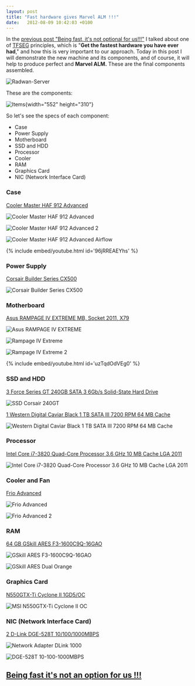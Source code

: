 ```yaml
---
layout: post
title: "Fast hardware gives Marvel ALM !!!"
date:   2012-08-09 10:42:03 +0100
---
```


In the [previous post "Being fast, it's not optional for us!!!"](https://mohamedradwan-devops.github.io/posts/being-fast-its-not-an-option-for-us/ "Get the fastest hardware you have ever had") I talked about one of [TFSEG](https://sites.google.com/site/tfsegyptusergroup/ "TFSEG") principles, which is "**Get the fastest hardware you have ever had**," and how this is very important to our approach. Today in this post I will demonstrate the new machine and its components, and of course, it will help to produce perfect and **Marvel ALM.** These are the final components assembled.

![Radwan-Server](/assets/images/2012/08/radwan-server-jpg.jpg)

These are the components:

![Items](/assets/images/2012/08/items-3.jpg){width="552" height="310"}

So let's see the specs of each component:

- Case
- Power Supply
- Motherboard
- SSD and HDD
- Processor
- Cooler
- RAM
- Graphics Card
- NIC (Network Interface Card)

### Case

[Cooler Master HAF 912 Advanced](http://www.coolermaster.com/product.php?product_id=6679 "Cooler Master HAF 912 Advanced")

![Cooler Master HAF 912 Advanced](/assets/images/2012/08/cooler-master-haf-912-advanced.jpg)

![Cooler Master HAF 912 Advanced 2](/assets/images/2012/08/cooler-master-haf-912-advanced-2.jpg)

![Cooler Master HAF 912 Advanced Airflow](/assets/images/2012/08/cooler-master-haf-912-advanced-airflow.jpg)

{% include embed/youtube.html id='96jRREAEYhs' %}

### Power Supply

[Corsair Builder Series CX500](http://www.corsair.com/power-supply-units/cx-series-psu/builder-series-cx500-v2-80plus-certified-power-supply.html/ "Corsair Builder Series CX500")

![Corsair Builder Series CX500](/assets/images/2012/08/corsair-builder-series-cx500.jpg)

### Motherboard

[Asus RAMPAGE IV EXTREME MB, Socket 2011, X79](http://www.asus.com/Motherboards/Intel_Socket_2011/Rampage_IV_Extreme/ "Asus RAMPAGE IV EXTREME MB, Socket 2011, X79")

![Asus RAMPAGE IV EXTREME](/assets/images/2012/08/asus_rampage_iv_extreme.jpg)

![Rampage IV Extreme](/assets/images/2012/08/rampage-iv-extreme.jpg)

![Rampage IV Extreme 2](/assets/images/2012/08/rampage-iv-extreme-2.jpg)

{% include embed/youtube.html id='uzTqdOdVEg0' %}

### SSD and HDD

[3 Force Series GT 240GB SATA 3 6Gb/s Solid-State Hard Drive](http://www.corsair.com/ssd/force-series-gt-ssd/force-series-gt-240gb-sata-3-6gbps-solid-state-hard-drive.html/ "Force Series GT 240GB SATA 3 6Gb/s Solid-State Hard Drive")

![SSD Corsair 240GT](/assets/images/2012/08/ssd-corsair240gt.jpg)

[1 Western Digital Caviar Black 1 TB SATA III 7200 RPM 64 MB Cache](http://www.amazon.com/Western-Digital-Caviar-Internal-Desktop/dp/B0036Q7MV0/ref=dp_ob_title_ce "Western Digital Caviar Black 1 TB SATA III 7200 RPM 64 MB Cache")

![Western Digital Caviar Black 1 TB SATA III 7200 RPM 64 MB Cache](/assets/images/2012/08/western-digital-caviar-black-1-tb-sata-iii-7200-rpm-64-mb-cache.jpg)

### Processor

[Intel Core i7-3820 Quad-Core Processor 3.6 GHz 10 MB Cache LGA 2011](http://ark.intel.com/products/63698/Intel-Core-i7-3820-Processor-(10M-Cache-up-to-3_80-GHz) "Intel Core i7-3820 Quad-Core Processor 3.6 GHz 10 MB Cache LGA 2011")

![Intel Core i7-3820 Quad-Core Processor 3.6 GHz 10 MB Cache LGA 2011](/assets/images/2012/08/intel-core-i7-3820-quad-core-processor-3-6-ghz-10-mb-cache-lga-2011.jpg)

### Cooler and Fan

[Frio Advanced](http://www.thermaltake.com/products-model.aspx?id=C_00001822 "Frio Advanced")

![Frio Advanced](/assets/images/2012/08/frio-advanced.jpg)

![Frio Advanced 2](/assets/images/2012/08/frio-advanced-21.jpg)

### RAM

[64 GB GSkill ARES F3-1600C9Q-16GAO](http://www.gskill.com/products.php?index=475 "GSkill ARES F3-1600C9Q-16GAO")

![GSkill ARES F3-1600C9Q-16GAO](/assets/images/2012/08/gskill-ares-f3-1600c9q-16gao.jpg)

![GSkill ARES Dual Orange](/assets/images/2012/08/gskill-ares-dual-orange_14693.jpg)

### Graphics Card

[N550GTX-Ti Cyclone II 1GD5/OC](http://www.msi.com/product/vga/N550GTX-Ti-Cyclone-II-1GD5-OC.html "N550GTX-Ti Cyclone II 1GD5/OC")

![MSI N550GTX-Ti Cyclone II OC](/assets/images/2012/08/msi-n550gtx-ti-cyclone-ii-oc.jpg)

### NIC (Network Interface Card)

[2 D-Link DGE-528T 10/100/1000MBPS](http://www.dlink.com.au/products/?pid=844 "D-Link DGE-528T 10/100/1000MBPS")

![Network Adapter DLink 1000](/assets/images/2012/08/networkadapter_dlink1000.jpg)

![DGE-528T 10-100-1000MBPS](/assets/images/2012/08/dge-528t-10-100-1000mbps.jpg)

## [Being fast it's not an option for us !!!](https://mohamedradwan-devops.github.io/2012/08/09/being-fast-its-not-an-option-for-us/ "Being fast it's not an option in our approach!!!")
